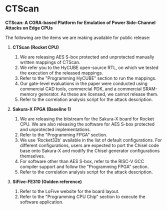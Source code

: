 # CTScan
**CTScan: A CGRA-based Platform for Emulation of Power Side-Channel Attacks on Edge CPUs**

The following are the items we are making available for public release:

1. **CTScan (Rocket CPU)**  
    1. We are releasing AES S-box protected and unprotected manually written mappings of CTScan.  
    2. We refer you to the HyCUBE open-source RTL, on which we tested the execution of the released mappings.  
    3. Refer to the "Programming HyCUBE" section to run the mappings.  
    4. Our gate-level evaluations in the paper were conducted using commercial CAD tools, commercial PDK, and a commercial SRAM-memory generator. As these are licensed, we cannot release them.  
    5. Refer to the correlation analysis script for the attack description.  

2. **Sakura-X FPGA (Baseline 1)**  
    1. We are releasing the bitstream for the Sakura-X board for Rocket CPU. We are also releasing the software for AES S-box protected and unprotected implementations.  
    2. Refer to the "Programming FPGA" section.  
    3. We use 'Rocket32b' available in the list of default configurations. For different configurations, users are expected to port the Chisel code base onto Sakura-X and modify the Chisel generator configurations themselves.  
    4. For software other than AES S-box, refer to the RISC-V GCC compiler support and follow the "Programming FPGA" section.  
    5. Refer to the correlation analysis script for the attack description.  

3. **SiFive-FE310 (Golden reference)**  
    1. Refer to the LoFive website for the board layout.  
    2. Refer to the "Programming CPU Chip" section to execute the software application.
